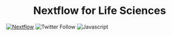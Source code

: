 <h1 align="center"><b>Nextflow  for Life Sciences</span></b></h1>

[![Nextflow](https://img.shields.io/badge/nextflow-%E2%89%A50.27.6-brightgreen.svg)](https://www.nextflow.io/)
![Twitter Follow](https://img.shields.io/twitter/follow/loukesio)
![Javascript](https://img.shields.io/badge/logo-javascript-blue?logo=javascript)
